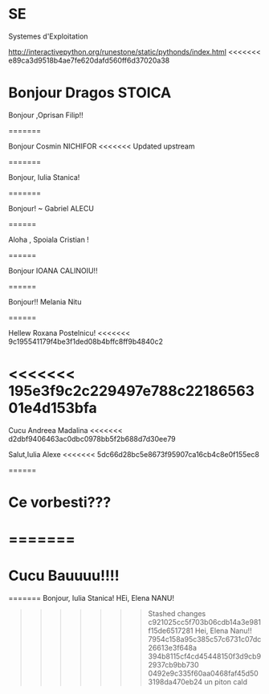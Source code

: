 SE
==

Systemes d'Exploitation


http://interactivepython.org/runestone/static/pythonds/index.html
<<<<<<< e89ca3d9518b4ae7fe620dafd560ff6d37020a38

Bonjour Dragos STOICA
=======

Bonjour ,Oprisan Filip!!

=======


Bonjour Cosmin NICHIFOR
<<<<<<< Updated upstream

=======

Bonjour, Iulia Stanica!

=======

Bonjour! ~ Gabriel ALECU

======

Aloha , Spoiala Cristian !

======

Bonjour IOANA CALINOIU!!

======

Bonjour!! Melania Nitu

======

Hellew Roxana Postelnicu!
<<<<<<< 9c195541179f4be3f1ded08b4bffc8ff9b4840c2

<<<<<<< 195e3f9c2c229497e788c2218656301e4d153bfa
======

Cucu Andreea Madalina
<<<<<<< d2dbf9406463ac0dbc0978bb5f2b688d7d30ee79

Salut,Iulia Alexe
<<<<<<< 5dc66d28bc5e8673f95907ca16cb4c8e0f155ec8

======

Ce vorbesti???
=======
=======
=======
Cucu Bauuuu!!!!
=======
=======
Bonjour, Iulia Stanica!
HEi, Elena NANU!
>>>>>>> Stashed changes
>>>>>>> c921025cc5f703b06cdb14a3e981f15de6517281
Hei, Elena Nanu!!
>>>>>>> 7954c158a95c385c57c6731c07dc26613e3f648a
>>>>>>> 394b8115cf4cd45448150f3d9cb92937cb9bb730
>>>>>>> 0492e9c335f60aa0468faf45d503198da470eb24
un piton cald
